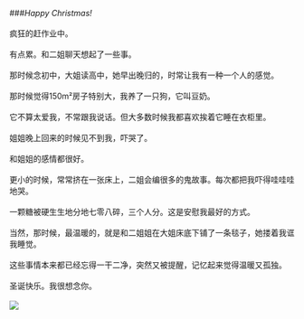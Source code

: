###*Happy Christmas!*<br/><br/>
疯狂的赶作业中。<br/><br/>有点累。和二姐聊天想起了一些事。<br/><br/>那时候念初中，大姐读高中，她早出晚归的，时常让我有一种一个人的感觉。<br/><br/>那时候觉得150m²房子特别大，我养了一只狗，它叫豆奶。<br/><br/>它不算太爱我，不常跟我说话。但大多数时候我都喜欢挨着它睡在衣柜里。<br/><br/>姐姐晚上回来的时候见不到我，吓哭了。<br/><br/>和姐姐的感情都很好。<br/><br/>更小的时候，常常挤在一张床上，二姐会编很多的鬼故事。每次都把我吓得哇哇哇地哭。<br/><br/>一颗糖被硬生生地分地七零八碎，三个人分。这是安慰我最好的方式。<br/><br/>当然，那时候，最温暖的，就是和二姐姐在大姐床底下铺了一条毯子，她搂着我诓我睡觉。<br/><br/>这些事情本来都已经忘得一干二净，突然又被提醒，记忆起来觉得温暖又孤独。<br/><br/>圣诞快乐。我很想念你。<br/><br/>
![](http://imgpoobbs.b0.upaiyun.com/uploadfile/photo/2016/6/201606022032101001096874.jpg!photo.middle.jpg)
